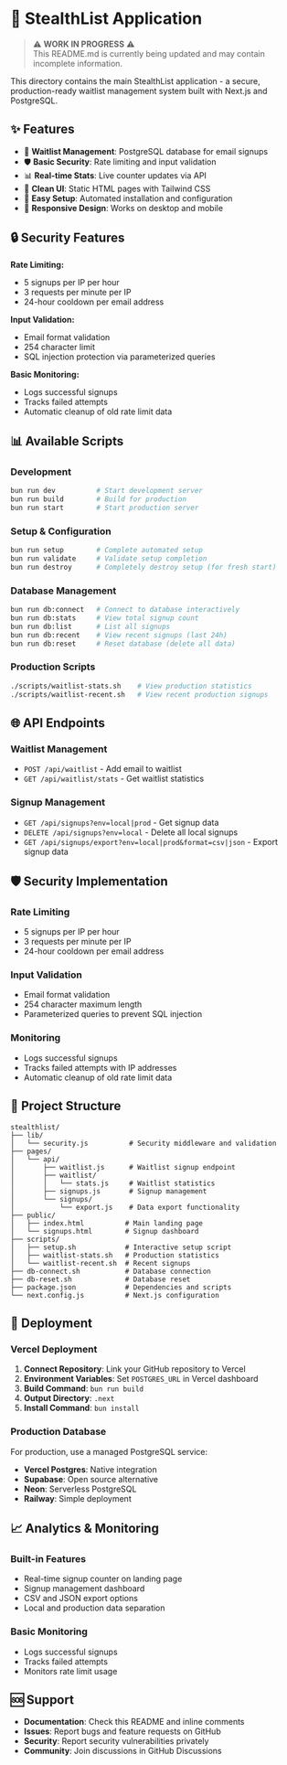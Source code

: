 # 🥷 StealthList Application

> ⚠️ **WORK IN PROGRESS** ⚠️  
> This README.md is currently being updated and may contain incomplete information.

This directory contains the main StealthList application - a secure, production-ready waitlist management system built with Next.js and PostgreSQL.

## ✨ Features

- 📝 **Waitlist Management**: PostgreSQL database for email signups
- 🛡️ **Basic Security**: Rate limiting and input validation
- 📊 **Real-time Stats**: Live counter updates via API
- 🎨 **Clean UI**: Static HTML pages with Tailwind CSS
- 🔧 **Easy Setup**: Automated installation and configuration
- 📱 **Responsive Design**: Works on desktop and mobile

## 🔒 Security Features

**Rate Limiting:**
- 5 signups per IP per hour
- 3 requests per minute per IP
- 24-hour cooldown per email address

**Input Validation:**
- Email format validation
- 254 character limit
- SQL injection protection via parameterized queries

**Basic Monitoring:**
- Logs successful signups
- Tracks failed attempts
- Automatic cleanup of old rate limit data



## 📊 Available Scripts

### Development
```bash
bun run dev          # Start development server
bun run build        # Build for production
bun run start        # Start production server
```

### Setup & Configuration
```bash
bun run setup        # Complete automated setup
bun run validate     # Validate setup completion
bun run destroy      # Completely destroy setup (for fresh start)
```

### Database Management
```bash
bun run db:connect   # Connect to database interactively
bun run db:stats     # View total signup count
bun run db:list      # List all signups
bun run db:recent    # View recent signups (last 24h)
bun run db:reset     # Reset database (delete all data)
```

### Production Scripts
```bash
./scripts/waitlist-stats.sh    # View production statistics
./scripts/waitlist-recent.sh   # View recent production signups
```

## 🌐 API Endpoints

### Waitlist Management
- `POST /api/waitlist` - Add email to waitlist
- `GET /api/waitlist/stats` - Get waitlist statistics

### Signup Management
- `GET /api/signups?env=local|prod` - Get signup data
- `DELETE /api/signups?env=local` - Delete all local signups
- `GET /api/signups/export?env=local|prod&format=csv|json` - Export signup data

## 🛡️ Security Implementation

### Rate Limiting
- 5 signups per IP per hour
- 3 requests per minute per IP
- 24-hour cooldown per email address

### Input Validation
- Email format validation
- 254 character maximum length
- Parameterized queries to prevent SQL injection

### Monitoring
- Logs successful signups
- Tracks failed attempts with IP addresses
- Automatic cleanup of old rate limit data

## 📁 Project Structure

```
stealthlist/
├── lib/
│   └── security.js          # Security middleware and validation
├── pages/
│   └── api/
│       ├── waitlist.js      # Waitlist signup endpoint
│       ├── waitlist/
│       │   └── stats.js     # Waitlist statistics
│       ├── signups.js       # Signup management
│       └── signups/
│           └── export.js    # Data export functionality
├── public/
│   ├── index.html          # Main landing page
│   └── signups.html        # Signup dashboard
├── scripts/
│   ├── setup.sh            # Interactive setup script
│   ├── waitlist-stats.sh   # Production statistics
│   └── waitlist-recent.sh  # Recent signups
├── db-connect.sh           # Database connection
├── db-reset.sh             # Database reset
├── package.json            # Dependencies and scripts
└── next.config.js          # Next.js configuration
```

## 🚀 Deployment

### Vercel Deployment

1. **Connect Repository**: Link your GitHub repository to Vercel
2. **Environment Variables**: Set `POSTGRES_URL` in Vercel dashboard
3. **Build Command**: `bun run build`
4. **Output Directory**: `.next`
5. **Install Command**: `bun install`

### Production Database

For production, use a managed PostgreSQL service:
- **Vercel Postgres**: Native integration
- **Supabase**: Open source alternative
- **Neon**: Serverless PostgreSQL
- **Railway**: Simple deployment

## 📈 Analytics & Monitoring

### Built-in Features
- Real-time signup counter on landing page
- Signup management dashboard
- CSV and JSON export options
- Local and production data separation

### Basic Monitoring
- Logs successful signups
- Tracks failed attempts
- Monitors rate limit usage



## 🆘 Support

- **Documentation**: Check this README and inline comments
- **Issues**: Report bugs and feature requests on GitHub
- **Security**: Report security vulnerabilities privately
- **Community**: Join discussions in GitHub Discussions
